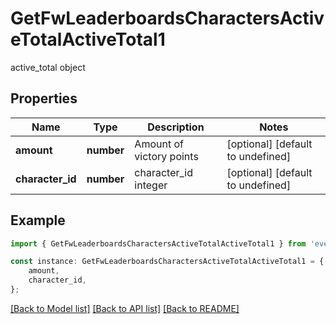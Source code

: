 # GetFwLeaderboardsCharactersActiveTotalActiveTotal1

active_total object

## Properties

Name | Type | Description | Notes
------------ | ------------- | ------------- | -------------
**amount** | **number** | Amount of victory points | [optional] [default to undefined]
**character_id** | **number** | character_id integer | [optional] [default to undefined]

## Example

```typescript
import { GetFwLeaderboardsCharactersActiveTotalActiveTotal1 } from 'eve-esi-client-ts';

const instance: GetFwLeaderboardsCharactersActiveTotalActiveTotal1 = {
    amount,
    character_id,
};
```

[[Back to Model list]](../README.md#documentation-for-models) [[Back to API list]](../README.md#documentation-for-api-endpoints) [[Back to README]](../README.md)
